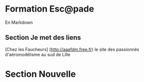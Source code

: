 # Formation Esc@pade 
En Markdown

## Section Je met des liens
[Chez les Faucheurs] (http://aaafdm.free.fr)
le site des passionnés d'aéromodélisme au sud de Lille
# Section Nouvelle
